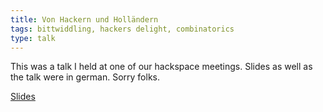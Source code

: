 ```yaml
---
title: Von Hackern und Holländern
tags: bittwiddling, hackers delight, combinatorics
type: talk
---
```


This was a talk I held at one of our hackspace meetings. Slides as well as the talk were in german. Sorry folks.

<!--more-->

[Slides](/assets/documents/VonHackernUndHollaendern-2011-10-15.pdf)
